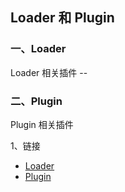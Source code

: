 ## Loader 和 Plugin 
### 一、Loader
Loader 相关插件 --
### 二、Plugin
Plugin 相关插件

1、链接
- [Loader](https://blog.csdn.net/zxd1435513775/article/details/125373851)
- [Plugin](https://www.webpackjs.com/contribute/writing-a-plugin/)